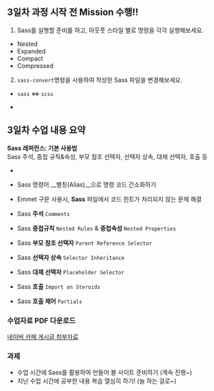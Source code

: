 ## 3일차 과정 시작 전 Mission 수행!!
1. Sass를 실행할 준비를 하고, 아웃풋 스타일 별로 명령을 각각 실행해보세요.
 - Nested
 - Expanded
 - Compact
 - Compressed

2. `sass-convert`명령을 사용하여 작성한 Sass 파일을 변경해보세요.
 - `sass` ⇔ `scss`

-

## 3일차 수업 내용 요약
__Sass 레퍼런스: 기본 사용법__<br>
Sass 주석, 중첩 규칙&속성, 부모 참조 선택자, 선택자 상속, 대체 선택자, 호출 등

-

- Sass 명령어 __별칭(Alias)__으로 명령 코드 간소화하기
- Emmet 구문 사용시, __Sass__ 파일에서 코드 힌트가 처리되지 않는 문제 해결
- Sass __주석__ `Comments`
- Sass __중첩규칙__ `Nested Rules` & __중첩속성__ `Nested Properties`
- Sass __부모 참조 선택자__ `Parent Reference Selector`
- Sass __선택자 상속__ `Selector Inheritance`
- Sass __대체 선택자__ `Placeholder Selector`
- Sass __호출__ `Import on Steroids`
- Sass __호출 제어__ `Partials`

### 수업자료 PDF 다운로드
[네이버 카페 게시글 첨부자료](http://cafe.naver.com/webstandardproject/3972)

### 과제
- 수업 시간에 Sass를 활용하여 만들어 볼 사이트 준비하기 (계속 진행~)
- 지난 수업 시간에 공부한 내용 복습 열심히 하기! (늘 하는 걸로~)
